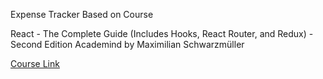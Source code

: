 Expense Tracker Based on Course

React - The Complete Guide (Includes Hooks, React Router, and Redux) - Second Edition
Academind by Maximilian Schwarzmüller

[Course Link](https://learning.oreilly.com/videos/react-the/9781801812603/)